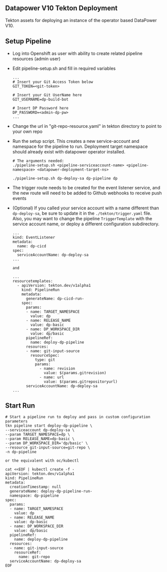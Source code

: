 ## Datapower V10 Tekton Deployment
Tekton assets for deploying an instance of the operator based DataPower V10.


## Setup Pipeline

* Log into Openshift as user with ability to create related pipeline resources (admin user)

* Edit pipeline-setup.sh and fill in required variables
    ```
    ...
    # Insert your Git Access Token below
    GIT_TOKEN=<git-token>

    # Insert your Git UserName here
    GIT_USERNAME=dp-build-bot

    # Insert DP Password here
    DP_PASSWORD=<admin-dp-pw>
    ...
    ```

* Change the url in "git-repo-resource.yaml" in tekton directory to point to your own repo

* Run the setup script. This creates a new service-account and namespace for the pipeline to run. Deployment target namespace should already exist with datapower operator installed.
    ```
    # The arguments needed:
    ./pipeline-setup.sh <pipeline-serviceaccount-name> <pipeline-namespace> <datapower-deployment-target-ns>
    
    ./pipeline-setup.sh dp-deploy-sa dp-pipeline dp
    ```
* The trigger route needs to be created for the event listener service, and the new route will need to be added to Github webhooks to receive push events

* (Optional) If you called your service account with a name different than `dp-deploy-sa`, be sure to update it in the `./tekton/trigger.yaml` file. Also, you may want to change the pipeline `TriggerTemplate` with the service account name, or deploy a different configuration subdirectory.

    ```
    ...
    kind: EventListener
    metadata:
      name: dp-cicd
    spec:
      serviceAccountName: dp-deploy-sa
    ...

    and 

    ...
    resourcetemplates:
      - apiVersion: tekton.dev/v1alpha1
        kind: PipelineRun
        metadata:
          generateName: dp-cicd-run-
        spec:
          params:
          - name: TARGET_NAMESPACE
            value: dp
          - name: RELEASE_NAME
            value: dp-basic
          - name: DP_WORKSPACE_DIR
            value: dp/basic
          pipelineRef:
            name: deploy-dp-pipeline
          resources:
          - name: git-input-source
            resourceSpec:
              type: git
              params:
                - name: revision
                  value: $(params.gitrevision)
                - name: url
                  value: $(params.gitrepositoryurl)
          serviceAccountName: dp-deploy-sa
    ...
    ```
  
## Start Run

```
# Start a pipeline run to deploy and pass in custom configuration parameters 
tkn pipeline start deploy-dp-pipeline \
--serviceaccount dp-deploy-sa \
--param TARGET_NAMESPACE=dp \
--param RELEASE_NAME=dp-basic \
--param DP_WORKSPACE_DIR='dp/basic' \
--resource git-input-source=git-repo \
-n dp-pipeline

or the equivalent with oc/kubectl 

cat <<EOF | kubectl create -f -
apiVersion: tekton.dev/v1alpha1
kind: PipelineRun
metadata:
  creationTimestamp: null
  generateName: deploy-dp-pipeline-run-
  namespace: dp-pipeline
spec:
  params:
  - name: TARGET_NAMESPACE
    value: dp
  - name: RELEASE_NAME
    value: dp-basic
  - name: DP_WORKSPACE_DIR
    value: dp/basic
  pipelineRef:
    name: deploy-dp-pipeline
  resources:
  - name: git-input-source
    resourceRef:
      name: git-repo
  serviceAccountName: dp-deploy-sa
EOF
```
